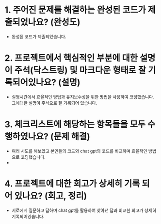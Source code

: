# 1. 주어진 문제를 해결하는 완성된 코드가 제출되었나요? (완성도)
  - 완성된 코드가 제출되었습니다.

# 2. 프로젝트에서 핵심적인 부분에 대한 설명이 주석(닥스트링) 및 마크다운 형태로 잘 기록되어있나요? (설명)
  - 실행시간에서 효율적인 방법과 유지보수성을 위한 방법을 사용하여 코딩했습니다. 그에대한 설명이 주석으로 잘 기록되어 있습니다.

# 3. 체크리스트에 해당하는 항목들을 모두 수행하였나요? (문제 해결)
  - 여러 시도를 해보았고 본인들의 코드와 chat gpt의 코드를 비교하며 효율적인 방법으로 코딩했습니다.
  - 
# 4. 프로젝트에 대한 회고가 상세히 기록 되어 있나요? (회고, 정리)
  - 서로에게 질문하고 답하며 chat gpt를 활용하여 찾아낸 답과 비교한 회고가 상세히 기록되어있습니다.
